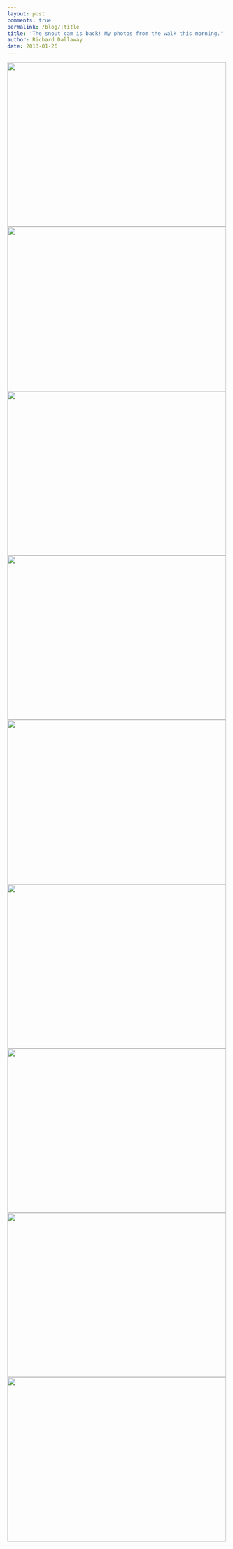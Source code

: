 ```yaml
---
layout: post
comments: true
permalink: /blog/:title
title: 'The snout cam is back! My photos from the walk this morning.'
author: Richard Dallaway
date: 2013-01-26
---
```


<div><a href="//static.skitters.dallaway.com/PICT0016.JPG"><img width="500" src="//static.skitters.dallaway.com/PICT0016.JPG.500.JPG" height="375"></a></div><div><a href="//static.skitters.dallaway.com/PICT0017.JPG"><img width="500" src="//static.skitters.dallaway.com/PICT0017.JPG.500.JPG" height="375"></a></div><div><a href="//static.skitters.dallaway.com/PICT0021.JPG"><img width="500" src="//static.skitters.dallaway.com/PICT0021.JPG.500.JPG" height="375"></a></div><div><a href="//static.skitters.dallaway.com/PICT0022.JPG"><img width="500" src="//static.skitters.dallaway.com/PICT0022.JPG.500.JPG" height="375"></a></div><div><a href="//static.skitters.dallaway.com/PICT0033.JPG"><img width="500" src="//static.skitters.dallaway.com/PICT0033.JPG.500.JPG" height="375"></a></div><div><a href="//static.skitters.dallaway.com/PICT0037.JPG"><img width="500" src="//static.skitters.dallaway.com/PICT0037.JPG.500.JPG" height="375"></a></div><div><a href="//static.skitters.dallaway.com/PICT0049.JPG"><img width="500" src="//static.skitters.dallaway.com/PICT0049.JPG.500.JPG" height="375"></a></div><div><a href="//static.skitters.dallaway.com/PICT0053.JPG"><img width="500" src="//static.skitters.dallaway.com/PICT0053.JPG.500.JPG" height="375"></a></div><div><a href="//static.skitters.dallaway.com/PICT0071.JPG"><img width="500" src="//static.skitters.dallaway.com/PICT0071.JPG.500.JPG" height="375"></a></div>


          
    
